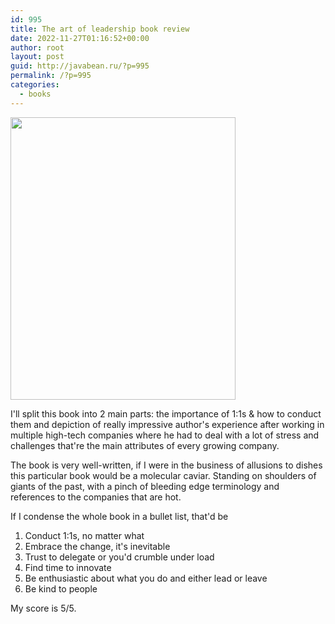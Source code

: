 ```yaml
---
id: 995
title: The art of leadership book review
date: 2022-11-27T01:16:52+00:00
author: root
layout: post
guid: http://javabean.ru/?p=995
permalink: /?p=995
categories:
  - books
---
```



<img class="alignleft" width="360" height="452" src="https://m.media-amazon.com/images/I/41Xo3a8MWsL._SL500_.jpg"/>
<p>I'll split this book into 2 main parts: the importance of 1:1s & how to conduct them and depiction of really impressive author's experience after working in multiple high-tech companies where he had to deal with a lot of stress and challenges that're the main attributes of every growing company. </p>

<p>The book is very well-written, if I were in the business of allusions to dishes this particular book would be a molecular caviar. Standing on shoulders of giants of the past, with a pinch of bleeding edge terminology and references to the companies that are hot. </p>

<p>If I condense the whole book in a bullet list, that'd be <ol><li>Conduct 1:1s, no matter what</li><li>Embrace the change, it's inevitable</li><li>Trust to delegate or you'd crumble under load</li><li>Find time to innovate</li><li>Be enthusiastic about what you do and either lead or leave</li><li>Be kind to people</li></ol></p>
<p>My score is 5/5. </p>

